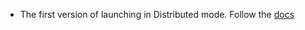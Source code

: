 * The first version of launching in Distributed mode. Follow the [docs](/docs/user/exe/readme.md#distributed-mode)